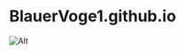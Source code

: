 # BlauerVoge1.github.io
![Alt](https://repobeats.axiom.co/api/embed/5e658e0863256594f8cfa70d6b0b0da0199a486a.svg "Repobeats analytics image")
